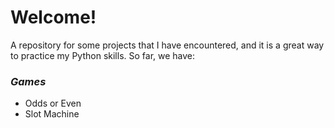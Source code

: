 # Welcome!
A repository for some projects that I have encountered, and it is a great way to practice my Python skills.
So far, we have:<br>
  
### *Games*
  - Odds or Even
  - Slot Machine
